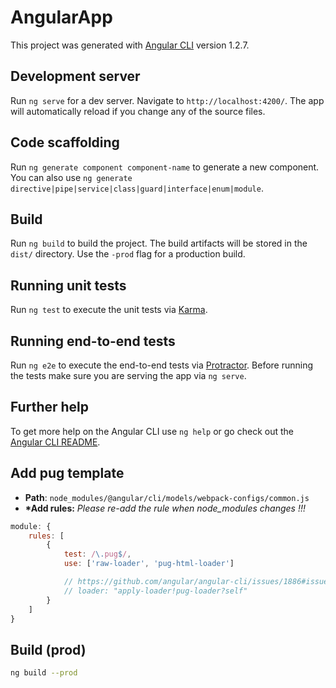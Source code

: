 # AngularApp

This project was generated with [Angular CLI](https://github.com/angular/angular-cli) version 1.2.7.

## Development server

Run `ng serve` for a dev server. Navigate to `http://localhost:4200/`. The app will automatically reload if you change any of the source files.

## Code scaffolding

Run `ng generate component component-name` to generate a new component. You can also use `ng generate directive|pipe|service|class|guard|interface|enum|module`.

## Build

Run `ng build` to build the project. The build artifacts will be stored in the `dist/` directory. Use the `-prod` flag for a production build.

## Running unit tests

Run `ng test` to execute the unit tests via [Karma](https://karma-runner.github.io).

## Running end-to-end tests

Run `ng e2e` to execute the end-to-end tests via [Protractor](http://www.protractortest.org/).
Before running the tests make sure you are serving the app via `ng serve`.

## Further help

To get more help on the Angular CLI use `ng help` or go check out the [Angular CLI README](https://github.com/angular/angular-cli/blob/master/README.md).

## Add pug template

- **Path**: `node_modules/@angular/cli/models/webpack-configs/common.js`
- **\*Add rules:** *Please re-add the rule when node_modules changes !!!*

```js
module: {
    rules: [
        {
            test: /\.pug$/,
            use: ['raw-loader', 'pug-html-loader']

            // https://github.com/angular/angular-cli/issues/1886#issuecomment-281332399
            // loader: "apply-loader!pug-loader?self"
        }
    ]
}
```

<!-- https://hackernoon.com/using-pug-jade-with-angular-with-cli-5592b7ee24e6  -->

## Build (**prod**)

```bash
ng build --prod
```